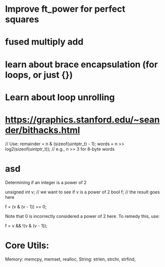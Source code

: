 # Improve ft_power for perfect squares

# fused multiply add

# learn about brace encapsulation (for loops, or just {})

# Learn about loop unrolling

# https://graphics.stanford.edu/~seander/bithacks.html

// Use:
remainder = n & (sizeof(uintptr_t) - 1);
words = n >> log2(sizeof(uintptr_t));  // e.g., n >> 3 for 8-byte words

# asd
 Determining if an integer is a power of 2

unsigned int v; // we want to see if v is a power of 2
bool f;         // the result goes here 

f = (v & (v - 1)) == 0;

Note that 0 is incorrectly considered a power of 2 here. To remedy this, use:

f = v && !(v & (v - 1));

# Core Utils:
Memory:	memcpy, memset, realloc, 
String:	strlen, strchr, strfind, 
